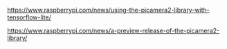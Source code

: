 
https://www.raspberrypi.com/news/using-the-picamera2-library-with-tensorflow-lite/  

https://www.raspberrypi.com/news/a-preview-release-of-the-picamera2-library/